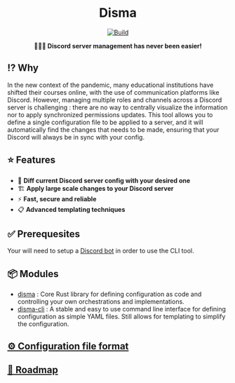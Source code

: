<div align="center">

# Disma

[![Build](https://github.com/vigenere23/disma/actions/workflows/build.yml/badge.svg)](https://github.com/vigenere23/disma/actions/workflows/build.yml)

**👨🏼‍🔧 Discord server management has never been easier!**

</div>

## ⁉️ Why

In the new context of the pandemic, many educational institutions have shifted their courses online, with the use of communication platforms like Discord. However, managing multiple roles and channels across a Discord server is challenging : there are no way to centrally visualize the information nor to apply synchronized permissions updates. This tool allows you to define a single configuration file to be applied to a server, and it will automatically find the changes that needs to be made, ensuring that your Discord will always be in sync with your config.

## ⭐ Features

- 📜 **Diff current Discord server config with your desired one**
- 🏗️ **Apply large scale changes to your Discord server**
- ⚡ **Fast, secure and reliable**
- 📋 **Advanced templating techniques**

## ✅ Prerequesites

Your will need to setup a [Discord bot](./docs/bot.md) in order to use the CLI tool.

## 📦 Modules

- [disma](./disma) : Core Rust library for defining configuration as code and controlling your own orchestrations and implementations.
- [disma-cli](./disma-cli) : A stable and easy to use command line interface for defining configuration as simple YAML files. Still allows for templating to simplify the configuration.

## [⚙️ Configuration file format](./docs/config.md)

## [🚧 Roadmap](./docs/roadmap.md)
